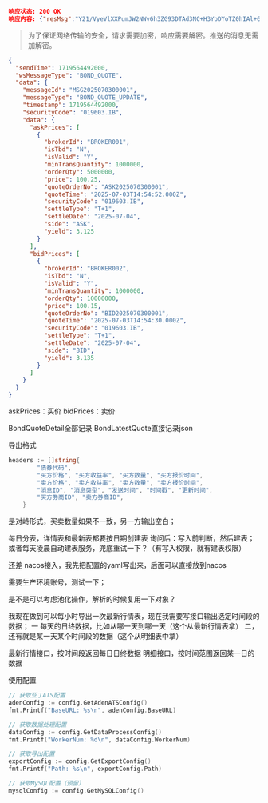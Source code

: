 ```json
响应状态: 200 OK
响应内容: {"resMsg":"Y21/VyeVlXXPumJW2NWv6h3ZG93DTAd3NC+H3YbDYoTZ0hIAl+6U35kGf9dH0+BVz0kkf+NNPn8eWdkf5olB2uEpBXwj82EZyElNAtxMy+g=","resKey":"C1FjcyhxYsK8e5PhtZpfPV/OdZe5GGmSJ1BcAtxp6WMcQMYB44sY5i3jcY6CGyRVbyinvLrldhScIyC06tUPiARexGHrHHT0AppJWAEjy6gXtyRbz44Gk0dMSBL3fmtzpNmYX6sFsAouhrPi7zN5KSoL/fco0eBDCObcmKal/9I="}
```

> 为了保证网络传输的安全，请求需要加密，响应需要解密。推送的消息无需加解密。

```json
{
  "sendTime": 1719564492000,
  "wsMessageType": "BOND_QUOTE",
  "data": {
    "messageId": "MSG2025070300001",
    "messageType": "BOND_QUOTE_UPDATE",
    "timestamp": 1719564492000,
    "securityCode": "019603.IB",
    "data": {
      "askPrices": [
        {
          "brokerId": "BROKER001",
          "isTbd": "N",
          "isValid": "Y",
          "minTransQuantity": 1000000,
          "orderQty": 5000000,
          "price": 100.25,
          "quoteOrderNo": "ASK2025070300001",
          "quoteTime": "2025-07-03T14:54:52.000Z",
          "securityCode": "019603.IB",
          "settleType": "T+1",
          "settleDate": "2025-07-04",
          "side": "ASK",
          "yield": 3.125
        }
      ],
      "bidPrices": [
        {
          "brokerId": "BROKER002",
          "isTbd": "N",
          "isValid": "Y",
          "minTransQuantity": 1000000,
          "orderQty": 10000000,
          "price": 100.15,
          "quoteOrderNo": "BID2025070300001",
          "quoteTime": "2025-07-03T14:54:30.000Z",
          "securityCode": "019603.IB",
          "settleType": "T+1",
          "settleDate": "2025-07-04",
          "side": "BID",
          "yield": 3.135
        }
      ]
    }
  }
}
```
askPrices：买价
bidPrices：卖价


BondQuoteDetail全部记录
BondLatestQuote直接记录json

导出格式
```go
headers := []string{
		"债券代码",
		"买方价格", "买方收益率", "买方数量", "买方报价时间",
		"卖方价格", "卖方收益率", "卖方数量", "卖方报价时间",
		"消息ID", "消息类型", "发送时间", "时间戳", "更新时间",
		"买方券商ID", "卖方券商ID",
	}
```
是对峙形式，买卖数量如果不一致，另一方输出空白；

每日分表，详情表和最新表都要按日期创建表
询问后：写入前判断，然后建表；或者每天凌晨自动建表服务，兜底重试一下？（有写入权限，就有建表权限）

还差 nacos接入，我先把配置的yaml写出来，后面可以直接放到nacos

需要生产环境账号，测试一下；

是不是可以考虑池化操作，解析的时候复用一下对象？

我现在做到可以每小时导出一次最新行情表，现在我需要写接口输出选定时间段的数据；
一 每天的日终数据，比如从哪一天到哪一天（这个从最新行情表拿）
二，还有就是某一天某个时间段的数据（这个从明细表中拿）

最新行情接口，按时间段返回每日日终数据
明细接口，按时间范围返回某一日的数据

使用配置
```go
// 获取亚丁ATS配置
adenConfig := config.GetAdenATSConfig()
fmt.Printf("BaseURL: %s\n", adenConfig.BaseURL)

// 获取数据处理配置  
dataConfig := config.GetDataProcessConfig()
fmt.Printf("WorkerNum: %d\n", dataConfig.WorkerNum)

// 获取导出配置
exportConfig := config.GetExportConfig()
fmt.Printf("Path: %s\n", exportConfig.Path)

// 获取MySQL配置（预留）
mysqlConfig := config.GetMySQLConfig()
```